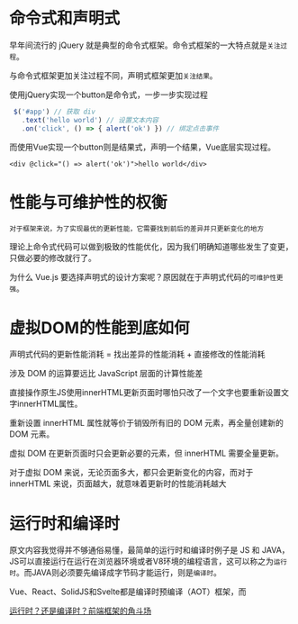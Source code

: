 # 命令式和声明式

早年间流行的 jQuery 就是典型的命令式框架。命令式框架的一大特点就是`关注过程`。

与命令式框架更加关注过程不同，声明式框架更加`关注结果`。

使用jQuery实现一个button是命令式，一步一步实现过程

```JavaScript
 $('#app') // 获取 div
   .text('hello world') // 设置文本内容
   .on('click', () => { alert('ok') }) // 绑定点击事件
```

而使用Vue实现一个button则是结果式，声明一个结果，Vue底层实现过程。

```
<div @click="() => alert('ok')">hello world</div>
```

# 性能与可维护性的权衡
	对于框架来说，为了实现最优的更新性能，它需要找到前后的差异并只更新变化的地方
  
理论上命令式代码可以做到极致的性能优化，因为我们明确知道哪些发生了变更，只做必要的修改就行了。

为什么 Vue.js 要选择声明式的设计方案呢？原因就在于声明式代码的`可维护性更强`。

# 虚拟DOM的性能到底如何

声明式代码的更新性能消耗 = 找出差异的性能消耗 + 直接修改的性能消耗

涉及 DOM 的运算要远比 JavaScript 层面的计算性能差

直接操作原生JS使用innerHTML更新页面时哪怕只改了一个文字也要重新设置文字innerHTML属性。

重新设置 innerHTML 属性就等价于销毁所有旧的 DOM 元素，再全量创建新的 DOM 元素。

虚拟 DOM 在更新页面时只会更新必要的元素，但 innerHTML 需要全量更新。

对于虚拟 DOM 来说，无论页面多大，都只会更新变化的内容，而对于 innerHTML 来说，页面越大，就意味着更新时的性能消耗越大


# 运行时和编译时

原文内容我觉得并不够通俗易懂，最简单的运行时和编译时例子是 JS 和 JAVA，JS可以直接运行在运行在浏览器环境或者V8环境的编程语言，这可以称之为`运行时`。而JAVA则必须要先编译成字节码才能运行，则是`编译时`。

Vue、React、SolidJS和Svelte都是编译时预编译（AOT）框架，而

[运行时？还是编译时？前端框架的角斗场](https://zhuanlan.zhihu.com/p/635859563#:~:text=%E5%89%8D%E7%AB%AF%E6%A1%86%E6%9E%B6%E9%83%BD%E6%98%AF%E5%9C%A8%E7%BC%96,%E7%BC%96%E8%AF%91%E7%BB%93%E6%9E%9C%E7%9A%84%E6%B8%B2%E6%9F%93%E3%80%82)